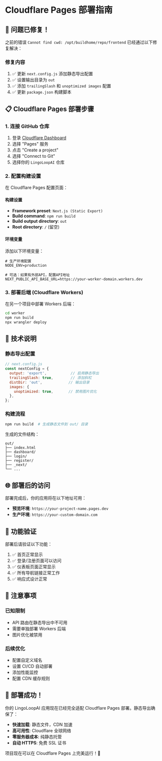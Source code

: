 # Cloudflare Pages 部署指南

## 🚀 问题已修复！

之前的错误 `Cannot find cwd: /opt/buildhome/repo/frontend` 已经通过以下修复解决：

### 修复内容
1. ✅ 更新 `next.config.js` 添加静态导出配置
2. ✅ 设置输出目录为 `out`
3. ✅ 添加 `trailingSlash` 和 `unoptimized images` 配置
4. ✅ 更新 `package.json` 构建脚本

## 📋 Cloudflare Pages 部署步骤

### 1. 连接 GitHub 仓库
1. 登录 [Cloudflare Dashboard](https://dash.cloudflare.com)
2. 选择 "Pages" 服务
3. 点击 "Create a project"
4. 选择 "Connect to Git"
5. 选择你的 `LingoLoopAI` 仓库

### 2. 配置构建设置
在 Cloudflare Pages 配置页面：

#### 构建设置
- **Framework preset**: `Next.js (Static Export)`
- **Build command**: `npm run build`
- **Build output directory**: `out`
- **Root directory**: `/` (留空)

#### 环境变量
添加以下环境变量：

```env
# 生产环境配置
NODE_ENV=production

# 可选：如果有外部API，配置API地址
NEXT_PUBLIC_API_BASE_URL=https://your-worker-domain.workers.dev
```

### 3. 部署后端 (Cloudflare Workers)
在另一个项目中部署 Workers 后端：

```bash
cd worker
npm run build
npx wrangler deploy
```

## 🔧 技术说明

### 静态导出配置
```javascript
// next.config.js
const nextConfig = {
  output: 'export',           // 启用静态导出
  trailingSlash: true,        // 添加斜杠
  distDir: 'out',            // 输出目录
  images: {
    unoptimized: true,       // 禁用图片优化
  },
};
```

### 构建流程
```bash
npm run build  # 生成静态文件到 out/ 目录
```

生成的文件结构：
```
out/
├── index.html
├── dashboard/
├── login/
├── register/
├── _next/
└── ...
```

## 🌐 部署后的访问

部署完成后，你的应用将在以下地址可用：
- **预览环境**: `https://your-project-name.pages.dev`
- **生产环境**: `https://your-custom-domain.com`

## 🎯 功能验证

部署后请验证以下功能：

1. ✅ 首页正常显示
2. ✅ 登录/注册页面可以访问
3. ✅ 仪表板页面正常显示
4. ✅ 所有导航链接正常工作
5. ✅ 响应式设计正常

## 📝 注意事项

### 已知限制
- API 路由在静态导出中不可用
- 需要单独部署 Workers 后端
- 图片优化被禁用

### 后续优化
- 配置自定义域名
- 设置 CI/CD 自动部署
- 添加性能监控
- 配置 CDN 缓存规则

## 🎉 部署成功！

你的 LingoLoopAI 应用现在已经完全适配 Cloudflare Pages 部署。静态导出确保了：

- **快速加载**: 静态文件，CDN 加速
- **高可用性**: Cloudflare 全球网络
- **零服务器成本**: 纯静态托管
- **自动 HTTPS**: 免费 SSL 证书

项目现在可以在 Cloudflare Pages 上完美运行！🚀
